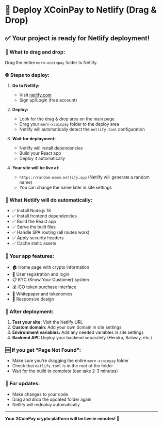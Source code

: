 # 🚀 Deploy XCoinPay to Netlify (Drag & Drop)

## ✅ Your project is ready for Netlify deployment!

### 📁 **What to drag and drop:**
Drag the entire `mern-xcoinpay` folder to Netlify.

### 🌐 **Steps to deploy:**

1. **Go to Netlify:**
   - Visit [netlify.com](https://netlify.com)
   - Sign up/Login (free account)

2. **Deploy:**
   - Look for the drag & drop area on the main page
   - Drag your `mern-xcoinpay` folder to the deploy area
   - Netlify will automatically detect the `netlify.toml` configuration

3. **Wait for deployment:**
   - Netlify will install dependencies
   - Build your React app
   - Deploy it automatically

4. **Your site will be live at:**
   - `https://random-name.netlify.app` (Netlify will generate a random name)
   - You can change the name later in site settings

### 🔧 **What Netlify will do automatically:**
- ✅ Install Node.js 18
- ✅ Install frontend dependencies
- ✅ Build the React app
- ✅ Serve the built files
- ✅ Handle SPA routing (all routes work)
- ✅ Apply security headers
- ✅ Cache static assets

### 📱 **Your app features:**
- 🏠 Home page with crypto information
- 🔐 User registration and login
- 📋 KYC (Know Your Customer) system
- 💰 ICO token purchase interface
- 📄 Whitepaper and tokenomics
- 📱 Responsive design

### 🎯 **After deployment:**
1. **Test your site:** Visit the Netlify URL
2. **Custom domain:** Add your own domain in site settings
3. **Environment variables:** Add any needed variables in site settings
4. **Backend API:** Deploy your backend separately (Heroku, Railway, etc.)

### 🆘 **If you get "Page Not Found":**
- Make sure you're dragging the entire `mern-xcoinpay` folder
- Check that `netlify.toml` is in the root of the folder
- Wait for the build to complete (can take 2-3 minutes)

### 🔄 **For updates:**
- Make changes to your code
- Drag and drop the updated folder again
- Netlify will redeploy automatically

---

**Your XCoinPay crypto platform will be live in minutes! 🎉**
